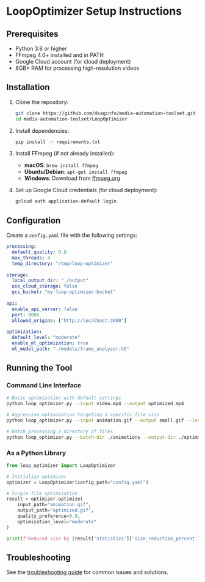 # LoopOptimizer Setup Instructions

## Prerequisites

- Python 3.8 or higher
- FFmpeg 4.0+ installed and in PATH
- Google Cloud account (for cloud deployment)
- 8GB+ RAM for processing high-resolution videos

## Installation

1. Clone the repository:
   ```bash
   git clone https://github.com/dxaginfo/media-automation-toolset.git
   cd media-automation-toolset/LoopOptimizer
   ```

2. Install dependencies:
   ```bash
   pip install -r requirements.txt
   ```

3. Install FFmpeg (if not already installed):
   - **macOS**: `brew install ffmpeg`
   - **Ubuntu/Debian**: `apt-get install ffmpeg`
   - **Windows**: Download from [ffmpeg.org](https://ffmpeg.org/download.html)

4. Set up Google Cloud credentials (for cloud deployment):
   ```bash
   gcloud auth application-default login
   ```

## Configuration

Create a `config.yaml` file with the following settings:

```yaml
processing:
  default_quality: 0.8
  max_threads: 4
  temp_directory: "/tmp/loop-optimizer"
  
storage:
  local_output_dir: "./output"
  use_cloud_storage: false
  gcs_bucket: "my-loop-optimizer-bucket"
  
api:
  enable_api_server: false
  port: 8080
  allowed_origins: ["http://localhost:3000"]
  
optimization:
  default_level: "moderate"
  enable_ml_optimization: true
  ml_model_path: "./models/frame_analyzer.h5"
```

## Running the Tool

### Command Line Interface

```bash
# Basic optimization with default settings
python loop_optimizer.py --input video.mp4 --output optimized.mp4

# Aggressive optimization targeting a specific file size
python loop_optimizer.py --input animation.gif --output small.gif --level aggressive --target-size 500KB

# Batch processing a directory of files
python loop_optimizer.py --batch-dir ./animations --output-dir ./optimized --format webm
```

### As a Python Library

```python
from loop_optimizer import LoopOptimizer

# Initialize optimizer
optimizer = LoopOptimizer(config_path="config.yaml")

# Single file optimization
result = optimizer.optimize(
    input_path="animation.gif",
    output_path="optimized.gif",
    quality_preference=0.9,
    optimization_level="moderate"
)

print(f"Reduced size by {result['statistics']['size_reduction_percent']}%")
```

## Troubleshooting

See the [troubleshooting guide](./troubleshooting.md) for common issues and solutions.
